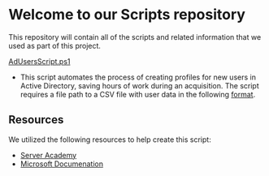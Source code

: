 <br>

# Welcome to our Scripts repository

This repository will contain all of the scripts and related information that we used as part of this project. 

[AdUsersScript.ps1](https://github.com/405f0und/Scripts/blob/main/AddUsersScript.ps1)
* This script automates the process of creating profiles for new users in Active Directory, saving hours of work during an acquisition. The script requires a file path to a CSV file with user data in the following [format](https://github.com/405f0und/Scripts/blob/main/GreenSpark_Personnel_CSV.csv).


## Resources
We utilized the following resources to help create this script:
* [Server Academy](https://www.serveracademy.com/blog/create-ad-users-from-csv-with-powershell/)
* [Microsoft Documenation](https://learn.microsoft.com/en-us/powershell/module/activedirectory/new-aduser?view=windowsserver2019-ps)
